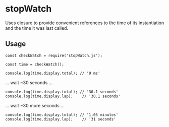 # stopWatch
Uses closure to provide convenient references to the time of its instantiation and the time it was last called.

## Usage
`const checkWatch = require('stopWatch.js');`

`const time = checkWatch();`

`console.log(time.display.total); // '0 ms'`

... wait ~30 seconds ...

`console.log(time.display.total); // '30.1 seconds'`
`console.log(time.display.lap);    // '30.1 seconds'`

... wait ~30 more seconds ...

`console.log(time.display.total); // '1.05 minutes'`
`console.log(time.display.lap);    // '31 seconds'`

